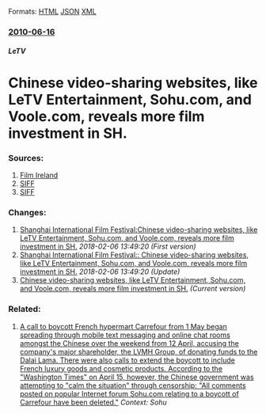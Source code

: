 
Formats: [HTML](/news/2010/06/16/chinese-video-sharing-websites-like-letv-entertainment-sohu-com-and-voole-com-reveals-more-film-investment-in-sh.html)  [JSON](/news/2010/06/16/chinese-video-sharing-websites-like-letv-entertainment-sohu-com-and-voole-com-reveals-more-film-investment-in-sh.json)  [XML](/news/2010/06/16/chinese-video-sharing-websites-like-letv-entertainment-sohu-com-and-voole-com-reveals-more-film-investment-in-sh.xml)  

### [2010-06-16](/news/2010/06/16/index.md)

##### LeTV
# Chinese video-sharing websites, like LeTV Entertainment, Sohu.com, and Voole.com, reveals more film investment in SH.




### Sources:

1. [Film Ireland](http://www.filmireland.net/2010/06/14/china-celebrates-irish-film-at-shanghai-and-beijing-film-festivals/)
2. [SIFF](http://www.siff.com/MovieEn/InfoDetail.aspx?CategoryID=c70dad88-2568-4f16-9e89-0b0a4e680758&InfoGuid=6cdb8b4a-6fe3-4d94-99d9-bf820fb80743)
3. [SIFF](http://www.siff.com/MovieEn/InfoDetail.aspx?CategoryID=c70dad88-2568-4f16-9e89-0b0a4e680758&InfoGuid=9740affc-586a-4368-8f39-83d4fe95e964)

### Changes:

1. [Shanghai International Film Festival:Chinese video-sharing websites, like LeTV Entertainment, Sohu.com, and Voole.com, reveals more film investment in SH.](/news/2010/06/16/shanghai-international-film-festival-pchinese-video-sharing-websites-like-letv-entertainment-sohu-com-and-voole-com-reveals-more-film-in.md) _2018-02-06 13:49:20 (First version)_
2. [Shanghai International Film Festival:: Chinese video-sharing websites, like LeTV Entertainment, Sohu.com, and Voole.com, reveals more film investment in SH.](/news/2010/06/16/shanghai-international-film-festival-chinese-video-sharing-websites-like-letv-entertainment-sohu-com-and-voole-com-reveals-more-film-i.md) _2018-02-06 13:49:20 (Update)_
2. [Chinese video-sharing websites, like LeTV Entertainment, Sohu.com, and Voole.com, reveals more film investment in SH.](/news/2010/06/16/chinese-video-sharing-websites-like-letv-entertainment-sohu-com-and-voole-com-reveals-more-film-investment-in-sh.md) _(Current version)_

### Related:

1. [ A call to boycott French hypermart Carrefour from 1 May began spreading through mobile text messaging and online chat rooms amongst the Chinese over the weekend from 12 April, accusing the company's major shareholder, the LVMH Group, of donating funds to the Dalai Lama. There were also calls to extend the boycott to include French luxury goods and cosmetic products. According to the "Washington Times" on April 15, however, the Chinese government was attempting to "calm the situation" through censorship: "All comments posted on popular Internet forum Sohu.com relating to a boycott of Carrefour have been deleted."](/news/2008/04/12/a-call-to-boycott-french-hypermart-carrefour-from-1-may-began-spreading-through-mobile-text-messaging-and-online-chat-rooms-amongst-the-chi.md) _Context: Sohu_
